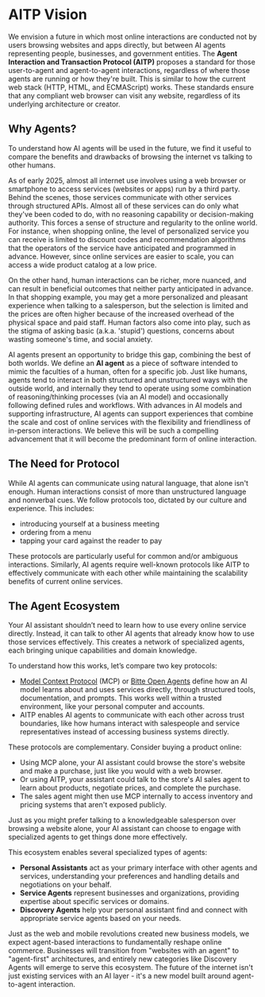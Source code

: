 # AITP Vision

We envision a future in which most online interactions are conducted not by users browsing websites and apps directly, but between AI agents representing people, businesses, and government entities. The **Agent Interaction and Transaction Protocol (AITP)** proposes a standard for those user-to-agent and agent-to-agent interactions, regardless of where those agents are running or how they're built. This is similar to how the current web stack (HTTP, HTML, and ECMAScript) works. These standards ensure that any compliant web browser can visit any website, regardless of its underlying architecture or creator.

## Why Agents?

To understand how AI agents will be used in the future, we find it useful to compare the benefits and drawbacks of browsing the internet vs talking to other humans.

As of early 2025, almost all internet use involves using a web browser or smartphone to access services (websites or apps) run by a third party. Behind the scenes, those services communicate with other services through structured APIs. Almost all of these services can do only what they've been coded to do, with no reasoning capability or decision-making authority. This forces a sense of structure and regularity to the online world. For instance, when shopping online, the level of personalized service you can receive is limited to discount codes and recommendation algorithms that the operators of the service have anticipated and programmed in advance. However, since online services are easier to scale, you can access a wide product catalog at a low price.

On the other hand, human interactions can be richer, more nuanced, and can result in beneficial outcomes that neither party anticipated in advance. In that shopping example, you may get a more personalized and pleasant experience when talking to a salesperson, but the selection is limited and the prices are often higher because of the increased overhead of the physical space and paid staff. Human factors also come into play, such as the stigma of asking basic (a.k.a. 'stupid') questions, concerns about wasting someone's time, and social anxiety.

AI agents present an opportunity to bridge this gap, combining the best of both worlds. We define an **AI agent** as a piece of software intended to mimic the faculties of a human, often for a specific job. Just like humans, agents tend to interact in both structured and unstructured ways with the outside world, and internally they tend to operate using some combination of reasoning/thinking processes (via an AI model) and occasionally following defined rules and workflows. With advances in AI models and supporting infrastructure, AI agents can support experiences that combine the scale and cost of online services with the flexibility and friendliness of in-person interactions. We believe this will be such a compelling advancement that it will become the predominant form of online interaction.

## The Need for Protocol

While AI agents can communicate using natural language, that alone isn't enough. Human interactions consist of more than unstructured language and nonverbal cues. We follow protocols too, dictated by our culture and experience. This includes:
* introducing yourself at a business meeting
* ordering from a menu
* tapping your card against the reader to pay

These protocols are particularly useful for common and/or ambiguous interactions. Similarly, AI agents require well-known protocols like AITP to effectively communicate with each other while maintaining the scalability benefits of current online services.

## The Agent Ecosystem

Your AI assistant shouldn’t need to learn how to use every online service directly.  Instead, it can talk to other AI agents that already know how to use those services effectively.  This creates a network of specialized agents, each bringing unique capabilities and domain knowledge.

To understand how this works, let’s compare two key protocols:

* [Model Context Protocol](https://modelcontextprotocol.io/) (MCP) or [Bitte Open Agents](https://docs.bitte.ai/agents) define how an AI model learns about and uses services directly, through structured tools, documentation, and prompts. This works well within a trusted environment, like your personal computer and accounts.
* AITP enables AI agents to communicate with each other across trust boundaries, like how humans interact with salespeople and service representatives instead of accessing business systems directly.

These protocols are complementary. Consider buying a product online:

* Using MCP alone, your AI assistant could browse the store's website and make a purchase, just like you would with a web browser.
* Or using AITP, your assistant could talk to the store's AI sales agent to learn about products, negotiate prices, and complete the purchase.
* The sales agent might then use MCP internally to access inventory and pricing systems that aren't exposed publicly.

Just as you might prefer talking to a knowledgeable salesperson over browsing a website alone, your AI assistant can choose to engage with specialized agents to get things done more effectively.

This ecosystem enables several specialized types of agents:

* **Personal Assistants** act as your primary interface with other agents and services, understanding your preferences and handling details and negotiations on your behalf.
* **Service Agents** represent businesses and organizations, providing expertise about specific services or domains.
* **Discovery Agents** help your personal assistant find and connect with appropriate service agents based on your needs.

Just as the web and mobile revolutions created new business models, we expect agent-based interactions to fundamentally reshape online commerce. Businesses will transition from "websites with an agent" to "agent-first" architectures, and entirely new categories like Discovery Agents will emerge to serve this ecosystem. The future of the internet isn't just existing services with an AI layer \- it's a new model built around agent-to-agent interaction.